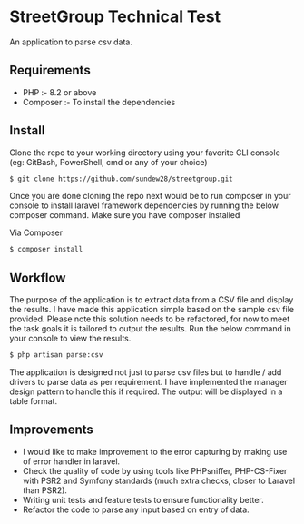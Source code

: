# StreetGroup Technical Test

An application to parse csv data.

## Requirements

- PHP :- 8.2 or above
- Composer :- To install the dependencies

## Install

Clone the repo to your working directory using your favorite CLI console (eg: GitBash, PowerShell, cmd or any of your choice) 

```bash
$ git clone https://github.com/sundew28/streetgroup.git
```
Once you are done cloning the repo next would be to run composer in your console to install laravel framework dependencies by running the below composer command. Make sure you have composer installed

Via Composer

```bash
$ composer install
```

## Workflow 

The purpose of the application is to extract data from a CSV file and display the results. I have made this application simple based on the sample csv file provided. Please note this solution needs to be refactored, for now to meet the task goals it is tailored to output the results. Run the below command in your console to view the results.

```bash
$ php artisan parse:csv
```

The application is designed not just to parse csv files but to handle / add drivers to parse data as per requirement. I have implemented the manager design pattern to handle this if required. The output will be displayed in a table format.

## Improvements
- I would like to make improvement to the error capturing by making use of error handler in laravel.
- Check the quality of code by using tools like PHPsniffer, PHP-CS-Fixer with PSR2 and Symfony standards (much extra checks, closer to Laravel than PSR2).
- Writing unit tests and feature tests to ensure functionality better.
- Refactor the code to parse any input based on entry of data.